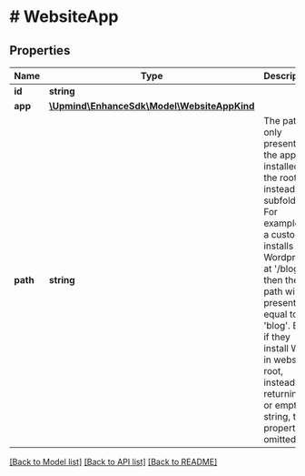 # # WebsiteApp

## Properties

Name | Type | Description | Notes
------------ | ------------- | ------------- | -------------
**id** | **string** |  | [optional]
**app** | [**\Upmind\EnhanceSdk\Model\WebsiteAppKind**](WebsiteAppKind.md) |  |
**path** | **string** | The path is only present if the app is installed in the root instead of a subfolder. For example if a customer installs Wordpress at &#39;/blog&#39;, then the path will be present and equal to &#39;blog&#39;. But if they install WP in website root, instead of returning &#39;/&#39; or empty string, this property is omitted. | [optional]

[[Back to Model list]](../../README.md#models) [[Back to API list]](../../README.md#endpoints) [[Back to README]](../../README.md)
